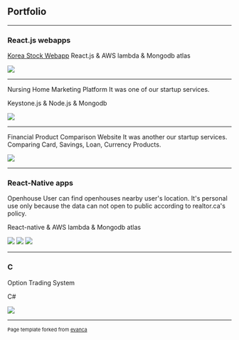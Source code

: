 ## Portfolio

---

### React.js webapps

[Korea Stock Webapp](http://lowpbr.surge.sh/)
React.js & AWS lambda & Mongodb atlas

<img src="images/lowpbr.PNG?raw=true"/>

---

Nursing Home Marketing Platform
It was one of our startup services.

Keystone.js & Node.js & Mongodb

<img src="images/silvermoa4.PNG?raw=true"/>

---

Financial Product Comparison Website
It was another our startup services.
Comparing Card, Savings, Loan, Currency Products.

<img src="images/atmarket3.PNG?raw=true"/>

---

### React-Native apps

Openhouse
User can find openhouses nearby user's location.
It's personal use only because the data can not open to public according to realtor.ca's policy.

React-native & AWS lambda & Mongodb atlas

<img src="images/openhouse2.PNG?raw=true"/>
<img src="images/openhouse3.PNG?raw=true"/>
<img src="images/openhouse4.PNG?raw=true"/>

---

### C

Option Trading System

C#

<img src="images/tradingsystem.PNG?raw=true"/>

---

<p style="font-size:11px">Page template forked from <a href="https://github.com/evanca/quick-portfolio">evanca</a></p>
<!-- Remove above link if you don't want to attibute -->
